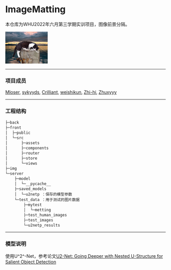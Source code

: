 # ImageMatting

本仓库为WHU2022年六月第三学期实训项目，图像前景分隔。

<img src="img/sea_cat.png" alt="logo" style="zoom: 13%;" />

---

### 项目成员

[Mloser](https://github.com/Mloser-z), [sykyyds](https://github.com/sykyyds), [Crilliant](https://github.com/Crilliant), [weishikun](https://github.com/weishikun), [Zhi-hi](https://github.com/Zhi-hi), [Zhuxyyy](https://github.com/Zhuxyyy)

---

### 工程结构

```
├─back
├─front
│  ├─public
│  └─src
│      ├─assets
│      ├─components
│      ├─router
│      ├─store
│      └─views
├─img
└─server
    ├─model
    │  └─__pycache__
    ├─saved_models
    │  └─u2netp	：保存的模型参数
    └─test_data	：用于测试的图片数据
        ├─mytest
        │  └─metting
        ├─test_human_images
        ├─test_images
        └─u2netp_results
```





---

### 模型说明

使用U^2^-Net，参考论文[U2-Net: Going Deeper with Nested U-Structure for Salient Object Detection](https://arxiv.org/pdf/2005.09007.pdf)

